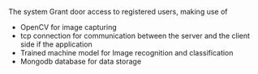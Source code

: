 The system Grant door access to registered users, making use of 

- OpenCV for image capturing
- tcp connection for communication between the server and the client side if the application
- Trained machine model for Image recognition and classification
- Mongodb database for data storage


